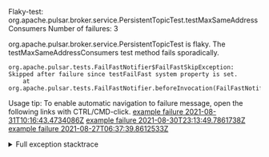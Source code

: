         
Flaky-test: org.apache.pulsar.broker.service.PersistentTopicTest.testMaxSameAddressConsumers
Number of failures: 3

org.apache.pulsar.broker.service.PersistentTopicTest is flaky. The testMaxSameAddressConsumers test method fails sporadically.

```
org.apache.pulsar.tests.FailFastNotifier$FailFastSkipException: Skipped after failure since testFailFast system property is set.
	at org.apache.pulsar.tests.FailFastNotifier.beforeInvocation(FailFastNotifier.java:88)

```

Usage tip: To enable automatic navigation to failure message, open the following links with CTRL/CMD-click.
[example failure 2021-08-31T10:16:43.4734086Z](https://github.com/apache/pulsar/runs/3471501156?check_suite_focus=true#step:10:2347)
[example failure 2021-08-30T23:13:49.7861738Z](https://github.com/apache/pulsar/runs/3467152431?check_suite_focus=true#step:9:1659)
[example failure 2021-08-27T06:37:39.8612533Z](https://github.com/apache/pulsar/runs/3440411059?check_suite_focus=true#step:9:3581)


<details>
<summary>Full exception stacktrace</summary>
<code><pre>
org.apache.pulsar.tests.FailFastNotifier$FailFastSkipException: Skipped after failure since testFailFast system property is set.
	at org.apache.pulsar.tests.FailFastNotifier.beforeInvocation(FailFastNotifier.java:88)

</pre></code>
</details>

